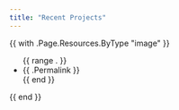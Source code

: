 ```yaml
---
title: "Recent Projects"
---
```


{{ with .Page.Resources.ByType "image" }}
    <ul>
    {{ range . }}
    <li>{{ .Permalink }}</li>
    {{ end }}
    </ul>
{{ end }}
